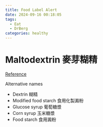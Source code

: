 ```yaml
---
title: Food Label Alert
date: 2024-09-16 00:18:05
tags:
  - Eat
  - DrBerg
categories: healthy
---
```


# Maltodextrin 麥芽糊精

[Reference](https://www.youtube.com/watch?v=rIZt0Pbpu40)

Alternative names

- Dextrin 糊精
- Modified food starch 食用化製澱粉
- Glucose syrup 葡萄糖漿
- Corn syrup 玉米糖漿
- Food starch 食用澱粉
